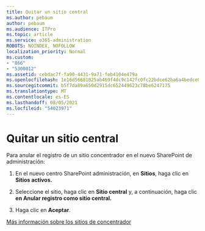 ```yaml
---
title: Quitar un sitio central
ms.author: pebaum
author: pebaum
ms.audience: ITPro
ms.topic: article
ms.service: o365-administration
ROBOTS: NOINDEX, NOFOLLOW
localization_priority: Normal
ms.custom:
- "866"
- "5300012"
ms.assetid: cebdac7f-fa90-4431-9a71-feb4104e479a
ms.openlocfilehash: 1e16d56681825ab469f4dc9c142fc0fc22bdce62ba6a4bedce0ad8f488acf71f
ms.sourcegitcommit: b5f7da89a650d2915dc652449623c78be6247175
ms.translationtype: MT
ms.contentlocale: es-ES
ms.lasthandoff: 08/05/2021
ms.locfileid: "54023971"
---
```

# <a name="remove-a-hub-site"></a>Quitar un sitio central

Para anular el registro de un sitio concentrador en el nuevo SharePoint de administración:
  
1. En el nuevo centro SharePoint administración, en **Sitios**, haga clic en **Sitios activos.**

2. Seleccione el sitio, haga clic en **Sitio central** y, a continuación, haga clic **en Anular registro como sitio central.**

3. Haga clic en **Aceptar**.

[Más información sobre los sitios de concentrador](https://support.office.com/article/what-is-a-sharepoint-hub-site-fe26ae84-14b7-45b6-a6d1-948b3966427f)
  